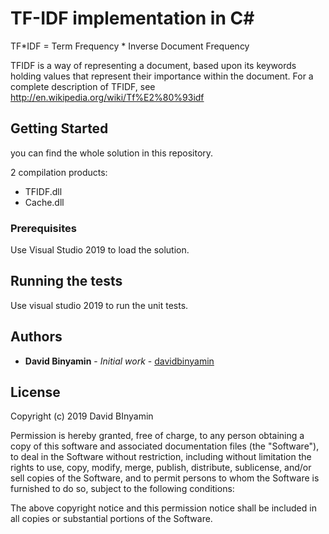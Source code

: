 # TF-IDF implementation in C#
TF*IDF = Term Frequency * Inverse Document Frequency

TFIDF is a way of representing a document, based upon its keywords holding values that represent their importance within the document. For a complete description of TFIDF, see http://en.wikipedia.org/wiki/Tf%E2%80%93idf


## Getting Started

you can find the whole solution in this repository.

2 compilation products:
 * TFIDF.dll
 * Cache.dll

### Prerequisites
Use Visual Studio 2019 to load the solution.


## Running the tests

Use visual studio 2019 to run the unit tests.


## Authors

* **David Binyamin** - *Initial work* - [davidbinyamin](https://github.com/davidbinyamin)


## License

Copyright (c) 2019 David BInyamin

Permission is hereby granted, free of charge, to any person obtaining a copy of this software and associated documentation files (the "Software"), to deal in the Software without restriction, including without limitation the rights to use, copy, modify, merge, publish, distribute, sublicense, and/or sell copies of the Software, and to permit persons to whom the Software is furnished to do so, subject to the following conditions:

The above copyright notice and this permission notice shall be included in all copies or substantial portions of the Software.

